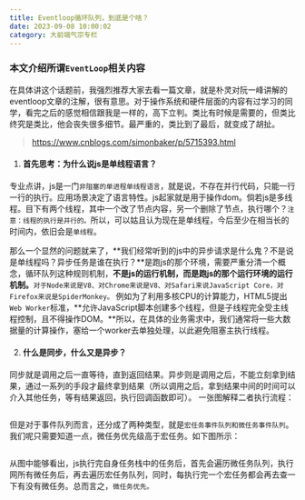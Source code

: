 ```yaml
---
title: Eventloop循环队列，到底是个啥？
date: 2023-09-08 10:00:02
category: 大前端气宗专栏
---
```


### 本文介绍所谓`EventLoop`相关内容
在具体讲这个话题前，我强烈推荐大家去看一篇文章，就是朴灵对阮一峰讲解的eventloop文章的注解，很有意思。对于操作系统和硬件层面的内容有过学习的同学，看完之后的感觉相信跟我是一样的，高下立判。类比有时候是需要的，但类比终究是类比，他会丧失很多细节。最严重的，类比到了最后，就变成了胡扯。
> https://www.cnblogs.com/simonbaker/p/5715393.html



1. #### 首先思考：为什么说js是单线程语言？
专业点讲，js是一门`非阻塞的单进程单线程语言`，就是说，不存在并行代码，只能一行一行的执行。应用场景决定了语言特性。js起家就是用于操作dom。倘若js是多线程。目下有两个线程，其中一个改了节点内容，另一个删除了节点，执行哪个？`注意：线程的执行是并行的。`所以，可以姑且认为现在是单线程，今后至少在相当长的时间内，依旧会是`单线程`。

那么一个显然的问题就来了，**我们经常听到的js中的异步请求是什么鬼？不是说是单线程吗？异步任务是谁在执行？**是跑js的那个环境，需要严重分清一个概念，循环队列这种规则机制，**不是js的运行机制，而是跑js的那个运行环境的运行机制。**`对于Node来说是V8、对Chrome来说是V8、对Safari来说JavaScript Core，对Firefox来说是SpiderMonkey。`
例如为了利用多核CPU的计算能力，HTML5提出`Web Worker`标准，**允许JavaScript脚本创建多个线程，但是子线程完全受主线程控制，且不得操作DOM。**所以，在具体的业务需求中，我们通常将一些大数据量的计算操作，塞给一个worker去单独处理，以此避免阻塞主执行线程。

2. #### 什么是同步，什么又是异步？
同步就是调用之后一直等待，直到返回结果。异步则是调用之后，不能立刻拿到结果，通过一系列的手段才最终拿到结果（所以调用之后，拿到结果中间的时间可以介入其他任务，等有结果返回，执行回调函数即可）。
一张图解释二者执行流程：

<img src="/img/event1_1.jpg" alt="">

但是对于事件队列而言，还分成了两种类型，就是`宏任务事件队列和微任务事件队列`。我们呢只需要知道一点，微任务优先级高于宏任务。如下图所示：

<img src="/img/event1_2.webp" alt="">

从图中能够看出，js执行完自身任务栈中的任务后，首先会遍历微任务队列，执行网所有微任务后，再去遍历宏任务队列，同时，每执行完一个宏任务都会再去查一下有没有微任务。总而言之，`微任务优先。`
